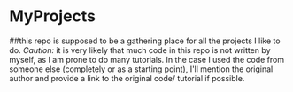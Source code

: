 # MyProjects
##this repo is supposed to be a gathering place for all the projects I like to do.
*Caution:* it is very likely that much code in this repo is not written by myself, as I am prone to do many tutorials. In the case I used the code from someone else (completely or as a starting point), I'll mention the original author and provide a link to the original code/ tutorial if possible.